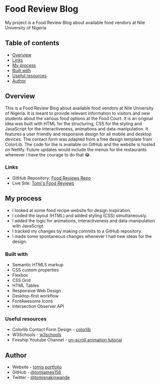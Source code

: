 # Food Review Blog

My project is a Food Review Blog about available food vendors at Nile University of Nigeria

## Table of contents

- [Overview](#overview)
- [Links](#links)
- [My process](#my-process)
- [Built with](#built-with)
- [Useful resources](#useful-resources)
- [Author](#author)

## Overview

This is a Food Review Blog about available food vendors at Nile University of Nigeria. It is meant to provide relevant information to visitors and new students about the various food options at the Food Court. It is an original idea was built with HTML for the structuring, CSS for the styling and JavaScript for the interactiveness, animations and data-manipulation. It features a user friendly and responsive design for all mobile and desktop devices. The contact form was adapted from a free design template from ColorLib. The code for the is available on GitHub and the website is hosted on Netlify. Future updates would include the menus for the restaurants whenever i have the courage to do that 😂.

### Links

- GitHub Repository: [Food Reviews Repo](https://github.com/tomjames156/food_reviews.git)
- Live Site: [Tomi's Food Reviews](https://tomis-food-reviews.netlify.app/)

## My process

- I looked at some food recipe website for design inspiration.
- I coded the layout (HTML) and added styling (CSS) simultaneously. 
- I added the logic for animations, interactiveness and data-manipulation with JavaScript.
- I tracked my changes by making commits to a GitHub repository.
- I made some spontaneous changes whenever I had new ideas for the design.

### Built with

- Semantic HTML5 markup
- CSS custom properties
- Flexbox
- CSS Grid
- HTML Tables
- Responsive Web Design
- Desktop-first workflow
- FontAwesome Icons
- Intersection Observer API

### Useful resources

- Colorlib Contact Form Design - [colorlib](https://preview.colorlib.com/theme/bootstrap/contact-form-02/)
- W3Schools - [w3schools](https://www.w3schools.com/)
- Fireship Youtube Channel - [on-scroll animation tutorial](https://www.youtube.com/watch?v=T33NN_pPeNI&list=WL&index=1)

## Author

- Website - [tomis portfolio](https://tomis-portfolio.netlify.app)
- GitHub - [@tomjames156](https://github.com/tomjames156/food_reviews)
- Twitter - [@tomisnakinwande](https://mobile.twitter.com/tomisnakinwande/)
